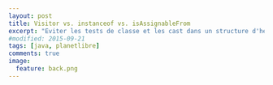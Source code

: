 ```yaml
---
layout: post
title: Visitor vs. instanceof vs. isAssignableFrom
excerpt: "Eviter les tests de classe et les cast dans un structure d'héritage"
#modified: 2015-09-21
tags: [java, planetlibre]
comments: true
image:
  feature: back.png
---
```


